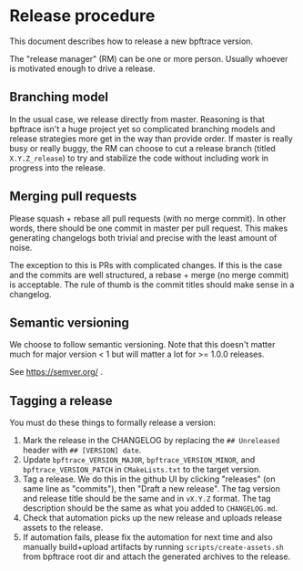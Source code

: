 # Release procedure

This document describes how to release a new bpftrace version.

The "release manager" (RM) can be one or more person. Usually whoever is motivated
enough to drive a release.

## Branching model

In the usual case, we release directly from master. Reasoning is that bpftrace
isn't a huge project yet so complicated branching models and release strategies
more get in the way than provide order. If master is really busy or really buggy,
the RM can choose to cut a release branch (titled `X.Y.Z_release`) to try and
stabilize the code without including work in progress into the release.

## Merging pull requests

Please squash + rebase all pull requests (with no merge commit). In other words,
there should be one commit in master per pull request. This makes generating
changelogs both trivial and precise with the least amount of noise.

The exception to this is PRs with complicated changes. If this is the case and
the commits are well structured, a rebase + merge (no merge commit) is acceptable.
The rule of thumb is the commit titles should make sense in a changelog.

## Semantic versioning

We choose to follow semantic versioning. Note that this doesn't matter much for
major version < 1 but will matter a lot for >= 1.0.0 releases.

See https://semver.org/ .

## Tagging a release

You must do these things to formally release a version:

1. Mark the release in the CHANGELOG by replacing the `## Unreleased` header
   with `## [VERSION] date`.
1. Update `bpftrace_VERSION_MAJOR`, `bpftrace_VERSION_MINOR`, and
   `bpftrace_VERSION_PATCH` in `CMakeLists.txt` to the target version.
1. Tag a release. We do this in the github UI by clicking "releases" (on same line
   as "commits"), then "Draft a new release". The tag version and release title
   should be the same and in `vX.Y.Z` format. The tag description should
   be the same as what you added to `CHANGELOG.md`.
1. Check that automation picks up the new release and uploads release assets
   to the release.
1. If automation fails, please fix the automation for next time and also manually
   build+upload artifacts by running `scripts/create-assets.sh` from bpftrace root
   dir and attach the generated archives to the release.
